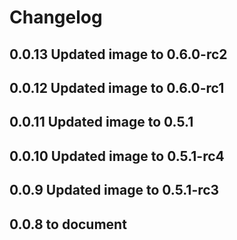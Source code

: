 # Changelog

## 0.0.13 Updated image to 0.6.0-rc2
## 0.0.12 Updated image to 0.6.0-rc1
## 0.0.11 Updated image to 0.5.1
## 0.0.10 Updated image to 0.5.1-rc4
## 0.0.9 Updated image to 0.5.1-rc3
## 0.0.8 to document
